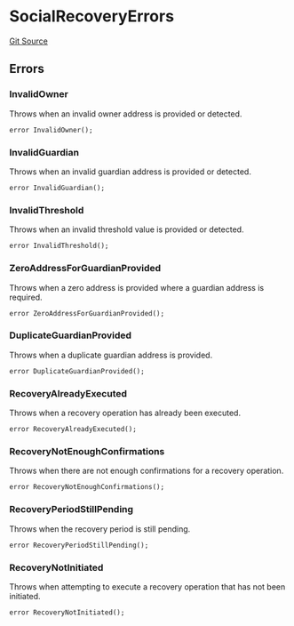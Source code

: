 # SocialRecoveryErrors
[Git Source](https://github.com/TrueWallet/contracts/blob/43e94f0622a36448f24323cfe74a0e2604784f80/src/common/Errors.sol)


## Errors
### InvalidOwner
Throws when an invalid owner address is provided or detected.


```solidity
error InvalidOwner();
```

### InvalidGuardian
Throws when an invalid guardian address is provided or detected.


```solidity
error InvalidGuardian();
```

### InvalidThreshold
Throws when an invalid threshold value is provided or detected.


```solidity
error InvalidThreshold();
```

### ZeroAddressForGuardianProvided
Throws when a zero address is provided where a guardian address is required.


```solidity
error ZeroAddressForGuardianProvided();
```

### DuplicateGuardianProvided
Throws when a duplicate guardian address is provided.


```solidity
error DuplicateGuardianProvided();
```

### RecoveryAlreadyExecuted
Throws when a recovery operation has already been executed.


```solidity
error RecoveryAlreadyExecuted();
```

### RecoveryNotEnoughConfirmations
Throws when there are not enough confirmations for a recovery operation.


```solidity
error RecoveryNotEnoughConfirmations();
```

### RecoveryPeriodStillPending
Throws when the recovery period is still pending.


```solidity
error RecoveryPeriodStillPending();
```

### RecoveryNotInitiated
Throws when attempting to execute a recovery operation that has not been initiated.


```solidity
error RecoveryNotInitiated();
```


